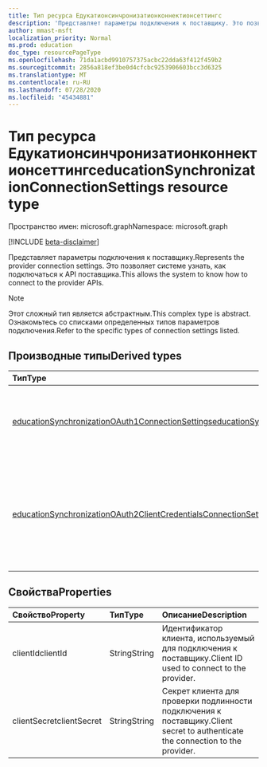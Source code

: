 ```yaml
---
title: Тип ресурса Едукатионсинчронизатионконнектионсеттингс
description: 'Представляет параметры подключения к поставщику. Это позволяет системе узнать, как подключаться к API поставщика. '
author: mmast-msft
localization_priority: Normal
ms.prod: education
doc_type: resourcePageType
ms.openlocfilehash: 71da1acbd9910757375acbc22dda63f412f459b2
ms.sourcegitcommit: 2856a818ef3be0d4cfcbc9253906603bcc3d6325
ms.translationtype: MT
ms.contentlocale: ru-RU
ms.lasthandoff: 07/28/2020
ms.locfileid: "45434881"
---
```

# <a name="educationsynchronizationconnectionsettings-resource-type"></a><span data-ttu-id="74a76-104">Тип ресурса Едукатионсинчронизатионконнектионсеттингс</span><span class="sxs-lookup"><span data-stu-id="74a76-104">educationSynchronizationConnectionSettings resource type</span></span>

<span data-ttu-id="74a76-105">Пространство имен: microsoft.graph</span><span class="sxs-lookup"><span data-stu-id="74a76-105">Namespace: microsoft.graph</span></span>

[!INCLUDE [beta-disclaimer](../../includes/beta-disclaimer.md)]

<span data-ttu-id="74a76-106">Представляет параметры подключения к поставщику.</span><span class="sxs-lookup"><span data-stu-id="74a76-106">Represents the provider connection settings.</span></span> <span data-ttu-id="74a76-107">Это позволяет системе узнать, как подключаться к API поставщика.</span><span class="sxs-lookup"><span data-stu-id="74a76-107">This allows the system to know how to connect to the provider APIs.</span></span>

> [!NOTE]
> <span data-ttu-id="74a76-108">Этот сложный тип является абстрактным.</span><span class="sxs-lookup"><span data-stu-id="74a76-108">This complex type is abstract.</span></span> <span data-ttu-id="74a76-109">Ознакомьтесь со списками определенных типов параметров подключения.</span><span class="sxs-lookup"><span data-stu-id="74a76-109">Refer to the specific types of connection settings listed.</span></span>

## <a name="derived-types"></a><span data-ttu-id="74a76-110">Производные типы</span><span class="sxs-lookup"><span data-stu-id="74a76-110">Derived types</span></span>

| <span data-ttu-id="74a76-111">Тип</span><span class="sxs-lookup"><span data-stu-id="74a76-111">Type</span></span>                                                                                                                                      | <span data-ttu-id="74a76-112">Описание</span><span class="sxs-lookup"><span data-stu-id="74a76-112">Description</span></span>                                                                   |
| :---------------------------------------------------------------------------------------------------------------------------------------- | :---------------------------------------------------------------------------- |
| [<span data-ttu-id="74a76-113">educationSynchronizationOAuth1ConnectionSettings</span><span class="sxs-lookup"><span data-stu-id="74a76-113">educationSynchronizationOAuth1ConnectionSettings</span></span>](educationsynchronizationoauth1connectionsettings.md)                                   | <span data-ttu-id="74a76-114">Используйте этот тип для предоставления параметров подключения OAuth1.</span><span class="sxs-lookup"><span data-stu-id="74a76-114">Use this type to provide OAuth1 connection settings.</span></span>                          |
| [<span data-ttu-id="74a76-115">educationSynchronizationOAuth2ClientCredentialsConnectionSettings</span><span class="sxs-lookup"><span data-stu-id="74a76-115">educationSynchronizationOAuth2ClientCredentialsConnectionSettings</span></span>](educationsynchronizationoauth2clientcredentialsconnectionsettings.md) | <span data-ttu-id="74a76-116">Используйте этот тип для предоставления учетных данных клиента OAuth2 для предоставления параметров подключения.</span><span class="sxs-lookup"><span data-stu-id="74a76-116">Use this type to provide OAuth2 Client Credentials Grant connection settings.</span></span> |

## <a name="properties"></a><span data-ttu-id="74a76-117">Свойства</span><span class="sxs-lookup"><span data-stu-id="74a76-117">Properties</span></span>

| <span data-ttu-id="74a76-118">Свойство</span><span class="sxs-lookup"><span data-stu-id="74a76-118">Property</span></span>     | <span data-ttu-id="74a76-119">Тип</span><span class="sxs-lookup"><span data-stu-id="74a76-119">Type</span></span>   | <span data-ttu-id="74a76-120">Описание</span><span class="sxs-lookup"><span data-stu-id="74a76-120">Description</span></span>                                                   |
| :----------- | :----- | :------------------------------------------------------------ |
| <span data-ttu-id="74a76-121">clientId</span><span class="sxs-lookup"><span data-stu-id="74a76-121">clientId</span></span>     | <span data-ttu-id="74a76-122">String</span><span class="sxs-lookup"><span data-stu-id="74a76-122">String</span></span> | <span data-ttu-id="74a76-123">Идентификатор клиента, используемый для подключения к поставщику.</span><span class="sxs-lookup"><span data-stu-id="74a76-123">Client ID used to connect to the provider.</span></span>                    |
| <span data-ttu-id="74a76-124">clientSecret</span><span class="sxs-lookup"><span data-stu-id="74a76-124">clientSecret</span></span> | <span data-ttu-id="74a76-125">String</span><span class="sxs-lookup"><span data-stu-id="74a76-125">String</span></span> | <span data-ttu-id="74a76-126">Секрет клиента для проверки подлинности подключения к поставщику.</span><span class="sxs-lookup"><span data-stu-id="74a76-126">Client secret to authenticate the connection to the provider.</span></span> |
